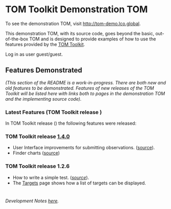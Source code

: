 # TOM Toolkit Demonstration TOM
To see the demonstration TOM, visit http://tom-demo.lco.global.

<!--- _(If you are interested in exploring a vanilla, unadorned, out-of-the-box TOM, visit http://tom-base.lco.global)._ --->

This demonstration TOM, with its source code, goes beyond the basic, out-of-the-box TOM and  is designed to provide
examples of how to use the features provided by the [TOM Toolkit](https://tom-toolkit.readthedocs.io/).

Log in as user guest/guest.


## Features Demonstrated
_(This section of the README is a work-in-progress. There are both new and old features
to be demonstrated. Features of new releases of the TOM Toolkit will be listed here with links
both to pages in the demonstration TOM and the implementing source code)._

### Latest Features (TOM Toolkit release _<insert-release-here>_)

In TOM Toolkit release (_<insert-release-here>_) the following features were released:
<!--- * The [Feature X](http://tom-demo.lco.global/) page shows _<something-about-feature-x>_. --->


### TOM Toolkit release [1.4.0](https://github.com/TOMToolkit/tom_base/releases/tag/1.4.0)
* User Interface improvements for submitting observations. ([source](https://github.com/TOMToolkit/tom_base/pull/264)).
* Finder charts ([source](https://github.com/TOMToolkit/tom_base/pull/263))


### TOM Toolkit release 1.2.6
* How to write a simple test. ([_source_](https://github.com/LCOGT/tom-demo/blob/e7594737c068ce7b01f875aeaddbe7f575b4e755/tom_demo/tests/test.py#L5)).
* The [Targets](http://tom-demo.lco.global/targets/) page shows how a list of targets can be displayed.

#
_Development Notes [here](README-dev.md)._
